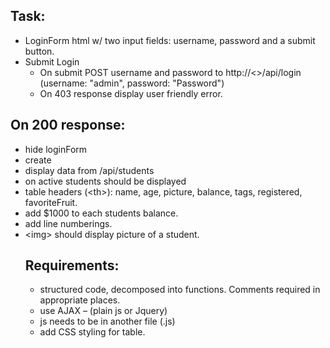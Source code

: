 ## Task:
  - LoginForm html w/ two input fields: username, password and a submit button.
  - Submit Login
    - On submit POST username and password to http://<>/api/login (username: "admin", password: "Password")
    - On 403 response display user friendly error.
  

## On 200 response:
  - hide loginForm
  - create <table>
  - display data from /api/students
  - on active students should be displayed
  - table headers (\<th\>): name, age, picture, balance, tags, registered, favoriteFruit.
  - add $1000 to each students balance.
  - add line numberings.
  - \<img\> should display picture of a student.


## Requirements:
  - structured code, decomposed into functions. Comments required in appropriate places.
  - use AJAX – (plain js or Jquery)
  - js needs to be in another file (.js)
  - add CSS styling for table.
